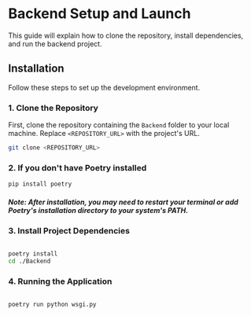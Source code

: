 # Backend Setup and Launch

This guide will explain how to clone the repository, install dependencies, and run the backend project.
## Installation

Follow these steps to set up the development environment.

### 1. Clone the Repository

First, clone the repository containing the `Backend` folder to your local machine. Replace `<REPOSITORY_URL>` with the project's URL.

```bash
git clone <REPOSITORY_URL>
```

### 2. If you don't have Poetry installed

```bash
pip install poetry
```

##### Note: After installation, you may need to restart your terminal or add Poetry's installation directory to your system's PATH.

### 3. Install Project Dependencies
```bash

poetry install
cd ./Backend
```
### 4. Running the Application
```bash

poetry run python wsgi.py